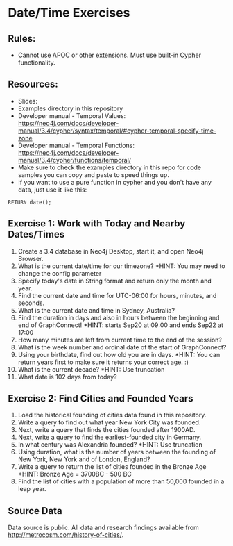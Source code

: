 # Date/Time Exercises

## Rules:
* Cannot use APOC or other extensions. Must use built-in Cypher functionality.


## Resources:
* Slides: 
* Examples directory in this repository
* Developer manual - Temporal Values: https://neo4j.com/docs/developer-manual/3.4/cypher/syntax/temporal/#cypher-temporal-specify-time-zone
* Developer manual - Temporal Functions: https://neo4j.com/docs/developer-manual/3.4/cypher/functions/temporal/
* Make sure to check the examples directory in this repo for code samples you
can copy and paste to speed things up.
* If you want to use a pure function in cypher and you don't have any data, just use it like this:

```RETURN date();```

## Exercise 1: Work with Today and Nearby Dates/Times

1. Create a 3.4 database in Neo4j Desktop, start it, and open Neo4j Browser.
2. What is the current date/time for our timezone?
   *HINT: You may need to change the config parameter
3. Specify today's date in String format and return only the month and year.
4. Find the current date and time for UTC-06:00 for hours, minutes, and seconds.
5. What is the current date and time in Sydney, Australia?
6. Find the duration in days and also in hours between the beginning and end of GraphConnect!
   *HINT: starts Sep20 at 09:00 and ends Sep22 at 17:00
7. How many minutes are left from current time to the end of the session?
8. What is the week number and ordinal date of the start of GraphConnect?
9. Using your birthdate, find out how old you are in days.
   *HINT: You can return years first to make sure it returns your correct age. :)
9. What is the current decade?
   *HINT: Use truncation
10. What date is 102 days from today?


## Exercise 2: Find Cities and Founded Years

1. Load the historical founding of cities data found in this repository.
2. Write a query to find out what year New York City was founded.
3. Next, write a query that finds the cities founded after 1900AD.
4. Next, write a query to find the earliest-founded city in Germany.
5. In what century was Alexandria founded?
   *HINT: Use truncation
6. Using duration, what is the number of years between the founding of New York, New York and of London, England?
7. Write a query to return the list of cities founded in the Bronze Age
   *HINT: Bronze Age = 3700BC - 500 BC
8. Find the list of cities with a population of more than 50,000 founded in a leap year.


## Source Data

Data source is public. All data and research findings available from http://metrocosm.com/history-of-cities/.
